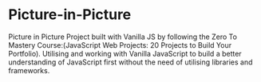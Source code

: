 # Picture-in-Picture
Picture in Picture Project built with Vanilla JS by following the Zero To Mastery Course:(JavaScript Web Projects: 20 Projects to Build Your Portfolio).  Utilising and working with Vanilla JavaScript to build a better understanding of JavaScript first without the need of utilising libraries and frameworks.
